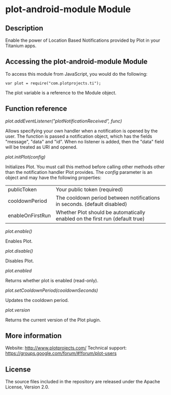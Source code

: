 # plot-android-module Module

## Description

Enable the power of Location Based Notifications provided by Plot in your Titanium apps.

## Accessing the plot-android-module Module

To access this module from JavaScript, you would do the following:

	var plot = require("com.plotprojects.ti");

The plot variable is a reference to the Module object.	

## Function reference

_plot.addEventListener("plotNotificationReceived", func)_

Allows specifying your own handler when a notification is opened by the user. The function is passed a notification object, which has the fields "message", "data" and "id". When no listener is added, then the "data" field will be treated as URI and opened.

_plot.initPlot(config)_

Initializes Plot. You must call this method before calling other methods other than the notification handler Plot provides.
The _config_ parameter is an object and may have the following properties:

<table>
<tr>
<td>publicToken</td><td>Your public token (required)</td>
</tr><tr>
<td>cooldownPeriod</td><td>The cooldown period between notifications in seconds. (default disabled)</td>
</tr><tr>
<td>enableOnFirstRun</td><td>Whether Plot should be automatically enabled on the first run (default true)</td>
</tr>
</table>

_plot.enable()_

Enables Plot.

_plot.disable()_

Disables Plot.

_plot.enabled_

Returns whether plot is enabled (read-only).

_plot.setCooldownPeriod(cooldownSeconds)_

Updates the cooldown period.

_plot.version_

Returns the current version of the Plot plugin.

## More information
Website: http://www.plotprojects.com/
Technical support: https://groups.google.com/forum/#!forum/plot-users

## License
The source files included in the repository are released under the Apache License, Version 2.0.